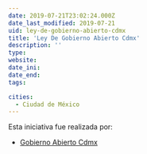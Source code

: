 ```yaml
---
date: 2019-07-21T23:02:24.000Z
date_last_modified: 2019-07-21
uid: ley-de-gobierno-abierto-cdmx
title: 'Ley De Gobierno Abierto Cdmx'
description: ''
type: 
website: 
date_ini: 
date_end: 
tags:

cities: 
  - Ciudad de México
---
```


Esta iniciativa fue realizada por:

- [Gobierno Abierto Cdmx](/organizaciones/gobierno-abierto-cdmx)
